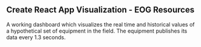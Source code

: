 ## Create React App Visualization - EOG Resources

A working dashboard which visualizes the real time and historical values of a hypothetical set of equipment in the field. The equipment publishes its data every 1.3 seconds.
